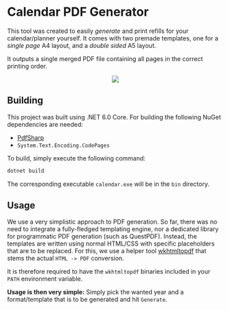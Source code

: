 # Calendar PDF Generator

This tool was created to easily _generate_ and print refills for your calendar/planner yourself. It comes with two premade templates, one for a _single page_ A4 layout, and a _double sided_ A5 layout.

It outputs a single merged PDF file containing all pages in the correct printing order.

<p align="center">
  <img src="https://0x0.st/o64h.png" />
</p>

## Building
This project was built using .NET 6.0 Core. For building the following NuGet dependencies are needed:
- [PdfSharp](http://www.pdfsharp.net/)
- `System.Text.Encoding.CodePages`

To build, simply execute the following command:
```bash
dotnet build
```
The corresponding executable `calendar.exe` will be in the `bin` directory.

## Usage
We use a very simplistic approach to PDF generation. So far, there was no need to integrate a fully-fledged templating engine, nor a dedicated library for programmatic PDF generation (such as QuestPDF). Instead, the templates are written using normal HTML/CSS with specific placeholders that are to be replaced. For this, we use a helper tool [wkhtmltopdf](https://wkhtmltopdf.org/) that stems the actual `HTML -> PDF` conversion.

It is therefore required to have the `wkhtmltopdf` binaries included in your `PATH` environment variable.

**Usage is then very simple:** Simply pick the wanted year and a format/template that is to be generated and hit `Generate`.